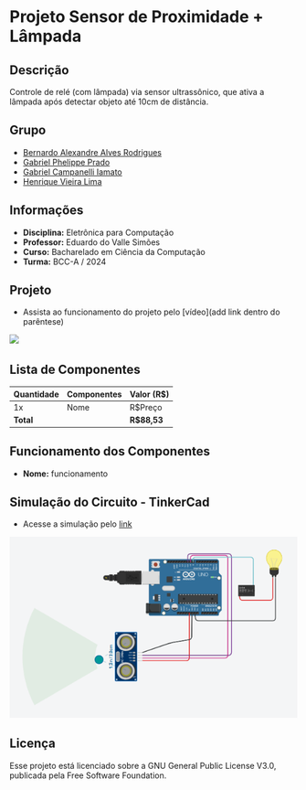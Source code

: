 # Projeto Sensor de Proximidade + Lâmpada

## Descrição
Controle de relé (com lâmpada) via sensor ultrassônico, que ativa a lâmpada após detectar objeto até 10cm de distância.

## Grupo
 - [Bernardo Alexandre Alves Rodrigues](mailto:bernardorodrigues@usp.br)
 - [Gabriel Phelippe Prado](mailto:gabriel.phelippe@usp.br)
 - [Gabriel Campanelli Iamato](mailto:gabriel.c.iamato@usp.br)
 - [Henrique Vieira Lima](mailto:vieira.henrique@usp.br)

## Informações
 - **Disciplina:** Eletrônica para Computação
 - **Professor:** Eduardo do Valle Simões
 - **Curso:** Bacharelado em Ciência da Computação
 - **Turma:** BCC-A / 2024 

## Projeto
 - Assista ao funcionamento do projeto pelo [vídeo](add link dentro do parêntese)

<img src="./Imagens/Projeto.jpg">

## Lista de Componentes
| Quantidade | Componentes        | Valor (R$) |
|----|---------------|------------|
| 1x | Nome                | R$Preço |
| **Total** |                 | **R$88,53** |

## Funcionamento dos Componentes
 - **Nome:** funcionamento

## Simulação do Circuito - TinkerCad
 - Acesse a simulação pelo [link](https://www.tinkercad.com/things/19FjRUZjI8t-surprising-jaiks-amberis/editel?sharecode=7t6YGLirJyuSfUvyjJXeBa_XiOWTuRGZKjtrNH2g5Rg)

<img src="./Imagens/Simulação.png">

## Licença
Esse projeto está licenciado sobre a GNU General Public License V3.0, publicada pela Free Software Foundation.
